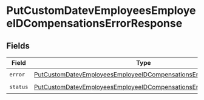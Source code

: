 # PutCustomDatevEmployeesEmployeeIDCompensationsErrorResponse


## Fields

| Field                                                                                                                                                         | Type                                                                                                                                                          | Required                                                                                                                                                      | Description                                                                                                                                                   |
| ------------------------------------------------------------------------------------------------------------------------------------------------------------- | ------------------------------------------------------------------------------------------------------------------------------------------------------------- | ------------------------------------------------------------------------------------------------------------------------------------------------------------- | ------------------------------------------------------------------------------------------------------------------------------------------------------------- |
| `error`                                                                                                                                                       | [PutCustomDatevEmployeesEmployeeIDCompensationsErrorResponseError](../../models/shared/putcustomdatevemployeesemployeeidcompensationserrorresponseerror.md)   | :heavy_check_mark:                                                                                                                                            | N/A                                                                                                                                                           |
| `status`                                                                                                                                                      | [PutCustomDatevEmployeesEmployeeIDCompensationsErrorResponseStatus](../../models/shared/putcustomdatevemployeesemployeeidcompensationserrorresponsestatus.md) | :heavy_check_mark:                                                                                                                                            | N/A                                                                                                                                                           |